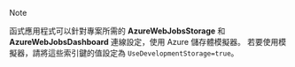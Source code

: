 >[!Note]
> 函式應用程式可以針對專案所需的 **AzureWebJobsStorage** 和 **AzureWebJobsDashboard** 連線設定，使用 Azure 儲存體模擬器。 若要使用模擬器，請將這些索引鍵的值設定為 `UseDevelopmentStorage=true`。 

